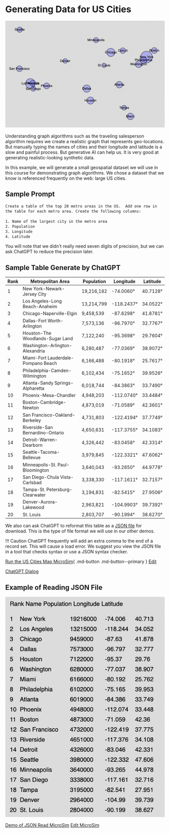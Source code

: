 # Generating Data for US Cities

![](us-cities.png)

Understanding graph algorithms such as the traveling salesperson algorithm requires
we create a realistic graph that represents geo-locations.  But
manually typing the names of cities and their longitude and latitude
is a slow and painful process.  But generative AI can help us.
It is very good at generating realistic-looking synthetic data.

In this example, we will generate a small geospatial dataset we will use in this course for demonstrating graph algorithms.  We chose a dataset that we know is referenced frequently on the web: large US cities.

## Sample Prompt

```linenums="0"
Create a table of the top 20 metro areas in the US.  Add one row in the table for each metro area. Create the following columns:

1. Name of the largest city in the metro area
2. Population
3. Longitude
4. Latitude

```

You will note that we didn't really need seven digits of precision, but we can ask
ChatGPT to reduce the precision later.

## Sample Table Generate by ChatGPT

| Rank | Metropolitan Area | Population | Longitude | Latitude |
| --- |  --- |  --- |  --- |  --- |
| 1 | New York-Newark-Jersey City | 19,216,182 | \-74.0060° | 40.7128° |
| 2 | Los Angeles-Long Beach-Anaheim | 13,214,799 | \-118.2437° | 34.0522° |
| 3 | Chicago-Naperville-Elgin | 9,458,539 | \-87.6298° | 41.8781° |
| 4 | Dallas-Fort Worth-Arlington | 7,573,136 | \-96.7970° | 32.7767° |
| 5 | Houston-The Woodlands-Sugar Land | 7,122,240 | \-95.3698° | 29.7604° |
| 6 | Washington-Arlington-Alexandria | 6,280,487 | \-77.0369° | 38.9072° |
| 7 | Miami-Fort Lauderdale-Pompano Beach | 6,166,488 | \-80.1918° | 25.7617° |
| 8 | Philadelphia-Camden-Wilmington | 6,102,434 | \-75.1652° | 39.9526° |
| 9 | Atlanta-Sandy Springs-Alpharetta | 6,018,744 | \-84.3863° | 33.7490° |
| 10 | Phoenix-Mesa-Chandler | 4,948,203 | \-112.0740° | 33.4484° |
| 11 | Boston-Cambridge-Newton | 4,873,019 | \-71.0589° | 42.3601° |
| 12 | San Francisco-Oakland-Berkeley | 4,731,803 | \-122.4194° | 37.7749° |
| 13 | Riverside-San Bernardino-Ontario | 4,650,631 | \-117.3755° | 34.1083° |
| 14 | Detroit-Warren-Dearborn | 4,326,442 | \-83.0458° | 42.3314° |
| 15 | Seattle-Tacoma-Bellevue | 3,979,845 | \-122.3321° | 47.6062° |
| 16 | Minneapolis-St. Paul-Bloomington | 3,640,043 | \-93.2650° | 44.9778° |
| 17 | San Diego-Chula Vista-Carlsbad | 3,338,330 | \-117.1611° | 32.7157° |
| 18 | Tampa-St. Petersburg-Clearwater | 3,194,831 | \-82.5415° | 27.9506° |
| 19 | Denver-Aurora-Lakewood | 2,963,821 | \-104.9903° | 39.7392° |
| 20 | St. Louis | 2,803,707 | \-90.1994° | 38.6270° |

We also can ask ChatGPT to reformat this table as a [JSON file](us-cities.json)
for download.  This is the type of file format we will use in our other
demos.

!!! Caution
    ChatGPT frequently will add an extra comma to the
    end of a record set.  This will cause a load error.  We suggest
    you view the JSON file in a tool that checks syntax or use
    a JSON syntax checker.

[Run the US Cities Map MicroSim](./us-cities.html){ .md-button .md-button--primary }
[Edit](https://editor.p5js.org/dmccreary/sketches/7_BOWzJak)

[ChatGPT Dialog](https://chat.openai.com/share/a805f2cc-d10f-4f80-b47e-5d63ba3f005e)

## Example of Reading JSON File

![](./city-list.png)

[Demo of JSON Read MicroSim](jason-read.html)
[Edit MicroSim](https://editor.p5js.org/dmccreary/sketches/pJi64a8MK)